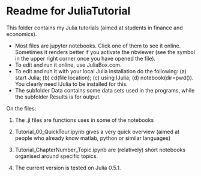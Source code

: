 Readme for JuliaTutorial
========================

This folder contains my Julia tutorials (aimed at students in finance and economics). 

*  Most files are jupyter notebooks. Click one of them to see it online. Sometimes it renders better if you activate the nbviewer (see the symbol in the upper right corner once you have opened the file).
*  To edit and run it online, use JuliaBox.com.
*  To edit and run it with your local Julia installation do the following: (a) start Julia; (b) cd(file location); (c) using IJulia; (d) notebook(dir=pwd()). You clearly need IJulia to be installed for this.
*  The subfolder Data contains some data sets used in the programs, while the subfolder Results is for output.


On the files:

1. The .jl files are functions uses in some of the notebooks

2. Tutorial_00_QuickTour.ipynb gives a very quick overview (aimed at people who already know matlab, python or similar languages)

3. Tutorial_ChapterNumber_Topic.ipynb are (relatively) short notebooks organised around specific topics.

4. The current version is tested on Julia 0.5.1.
